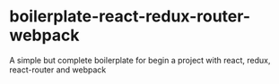 # boilerplate-react-redux-router-webpack
A simple but complete boilerplate for begin a project with react, redux, react-router and webpack
